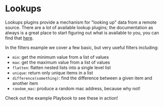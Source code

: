 # Lookups

Lookups plugins provide a mechanism for "looking up" data from a remote source. There are a *lot* of available lookup plugins; the documentation as always is a great place to start figuring out what is available to you, you can find that [here](https://docs.ansible.com/ansible/latest/plugins/lookup.html).

In the filters example we cover a few basic, but very useful filters including:

- `min`: get the minimum value from a list of values
- `max`: get the maximum value from a list of values
- `flatten`: flatten nested lists into a single level list
- `unique`: return only unique items in a list
- `difference(something)`: find the difference between a given item and another item
- `random_mac`: produce a random mac address, because why not!

Check out the example Playbook to see these in action!
